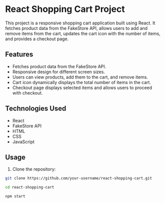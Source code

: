 # React Shopping Cart Project

This project is a responsive shopping cart application built using React. It fetches product data from the FakeStore API, allows users to add and remove items from the cart, updates the cart icon with the number of items, and provides a checkout page.

## Features

- Fetches product data from the FakeStore API.
- Responsive design for different screen sizes.
- Users can view products, add them to the cart, and remove items.
- Cart icon dynamically displays the total number of items in the cart.
- Checkout page displays selected items and allows users to proceed with checkout.

## Technologies Used

- React
- FakeStore API
- HTML
- CSS
- JavaScript

## Usage

1. Clone the repository:

```bash
git clone https://github.com/your-username/react-shopping-cart.git

cd react-shopping-cart

npm start
```
